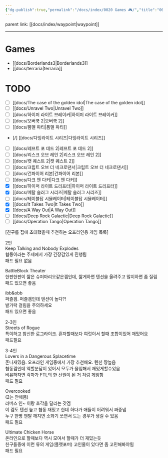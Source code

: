 ```yaml
---
{"dg-publish":true,"permalink":"/docs/index/0020 Games 🎮/","title":"0020 Games 🎮","tags":["game"]}
---
```


parent link: [[docs/index/waypoint\|waypoint]]

---

# Games

- [[docs/Borderlands3\|Borderlands3]]
- [[docs/terraria\|terraria]]

# TODO

- [ ] [[docs/The case of the golden idol\|The case of the golden idol]]
- [ ] [[docs/Unravel Two\|Unravel Two]]
- [ ] [[docs/하이퍼 라이트 브레이커\|하이퍼 라이트 브레이커]]
- [ ] [[docs/오버쿡 2\|오버쿡 2]]
- [ ] [[docs/폼멜 파티\|폼멜 파티]]
- [/] [[docs/다잉라이트 시리즈\|다잉라이트 시리즈]]
- [ ] [[docs/레프트 포 데드 2\|레프트 포 데드 2]]
- [ ] [[docs/리스크 오브 레인 2\|리스크 오브 레인 2]]
- [ ] [[docs/캣 퀘스트 2\|캣 퀘스트 2]]
- [ ] [[docs/크립트 오브 더 네크로댄서\|크립트 오브 더 네크로댄서]]
- [ ] [[docs/건파이어 리본\|건파이어 리본]]
- [ ] [[docs/다크 앤 다커\|다크 앤 다커]]
- [x] [[docs/하이퍼 라이트 드리프터\|하이퍼 라이트 드리프터]]
- [x] [[docs/메탈 슬러그 시리즈\|메탈 슬러그 시리즈]]
- [ ] [[docs/테이블탑 시뮬레이터\|테이블탑 시뮬레이터]]
- [x] [[docs/It Takes Two\|It Takes Two]]
- [x] [[docs/A Way Out\|A Way Out]]
- [ ] [[docs/Deep Rock Galactic\|Deep Rock Galactic]]
- [ ] [[docs/Operation Tango\|Operation Tango]]

\[친구를 집에 초대했을때 추천하는 오프라인용 게임 목록]  
  
2인  
Keep Talking and Nobody Explodes  
협동이라는 주제에서 가장 긴장감있게 진행됨  
패드 필요 없음  
  
BattleBlock Theater  
한판한판이 짧은 슈퍼마리오같은겜인데, 짧게하면 텐션을 올려주고 많이하면 좀 질림  
패드 있으면 좋음  
  
ibb&obb  
퍼즐겜. 퍼즐겜인데 텐션이 높다?!  
발가락 걸림을 주의하세요  
패드 있으면 좋음  
  
2-3인  
Streets of Rogue  
특이하고 참신한 로그라이크. 혼자할때보다 여럿이서 할때 조합이있어 재밌어요  
패드필요  
  
3-4인  
Lovers in a Dangerous Splacetime  
존나재밌음. 오프라인 게임중에서 가장 추천해요. 텐션 짱높음  
협동겜인데 역할분담이 있어서 모두가 몰입해서 재밌게할수있음  
비유하자면 각자가 FTL의 한 선원이 된 거 처럼 게임함  
패드 필요  
  
Overcooked  
(2는 안해봄)  
러버스 인~ 이랑 호각을 달리는 갓겜  
이 겜도 텐션 높고 협동 재밌고 한데 하다가 애들이 어려워서 짜증냄  
누구 한명 멘탈 깨지면 소화기 쏘면서 도는 경우가 생길 수 있음  
패드 필요  
  
Ultimate Chicken Horse  
온라인으로 할때보다 역시 모여서 할때가 더 재밌는듯  
친구들중에 이런 류의 게임(플랫포머) 고인물이 있다면 좀 고민해봐야됨  
패드 필요
